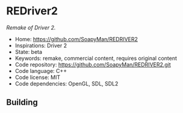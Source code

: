 # REDriver2

_Remake of Driver 2._

- Home: https://github.com/SoapyMan/REDRIVER2
- Inspirations: Driver 2
- State: beta
- Keywords: remake, commercial content, requires original content
- Code repository: https://github.com/SoapyMan/REDRIVER2.git
- Code language: C++
- Code license: MIT
- Code dependencies: OpenGL, SDL, SDL2

## Building

